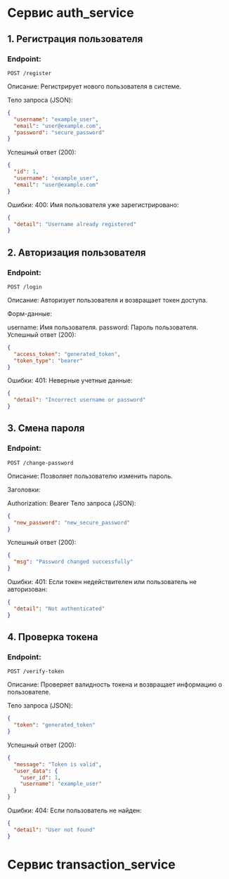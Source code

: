 # Сервис auth_service
## 1. Регистрация пользователя

### Endpoint: 
`POST /register`

Описание:
Регистрирует нового пользователя в системе.

Тело запроса (JSON):

```json
{
  "username": "example_user",
  "email": "user@example.com",
  "password": "secure_password"
}
```
Успешный ответ (200):

```json
{
  "id": 1,
  "username": "example_user",
  "email": "user@example.com"
}
```
Ошибки:
400: Имя пользователя уже зарегистрировано:

```json
{
  "detail": "Username already registered"
}
```
## 2. Авторизация пользователя

### Endpoint: 
`POST /login`

Описание:
Авторизует пользователя и возвращает токен доступа.

Форм-данные:

username: Имя пользователя.
password: Пароль пользователя.
Успешный ответ (200):

```json
{
  "access_token": "generated_token",
  "token_type": "bearer"
}
```
Ошибки:
401: Неверные учетные данные:

```json
{
  "detail": "Incorrect username or password"
}
```
## 3. Смена пароля

### Endpoint: 
`POST /change-password`

Описание:
Позволяет пользователю изменить пароль.

Заголовки:

Authorization: Bearer <token>
Тело запроса (JSON):

```json
{
  "new_password": "new_secure_password"
}
```
Успешный ответ (200):

```json
{
  "msg": "Password changed successfully"
}
```
Ошибки:
401: Если токен недействителен или пользователь не авторизован:

```json
{
  "detail": "Not authenticated"
}
```
## 4. Проверка токена

### Endpoint: 
`POST /verify-token`

Описание:
Проверяет валидность токена и возвращает информацию о пользователе.

Тело запроса (JSON):

```json
{
  "token": "generated_token"
}
```
Успешный ответ (200):

```json
{
  "message": "Token is valid",
  "user_data": {
    "user_id": 1,
    "username": "example_user"
  }
}
```
Ошибки:
404: Если пользователь не найден:

```json
{
  "detail": "User not found"
}
```

# Сервис transaction_service

